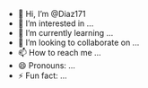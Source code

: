 - 👋 Hi, I’m @Diaz171
- 👀 I’m interested in ...
- 🌱 I’m currently learning ...
- 💞️ I’m looking to collaborate on ...
- 📫 How to reach me ...
- 😄 Pronouns: ...
- ⚡ Fun fact: ...

<!---
Diaz171/Diaz171 is a ✨ special ✨ repository because its `README.md` (this file) appears on your GitHub profile.
You can click the Preview link to take a look at your changes.
--->
